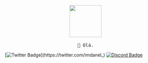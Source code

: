 <p align="center">
  <img src="https://cdn.discordapp.com/attachments/759159585365295169/759166058455105556/FOS.gif" width="100px">
   <br><br>
  <samp>
    👋 Olá.
  </samp>
</p> 

[![Twitter Badge](https://img.shields.io/badge/-Twitter-FFA568?style=flat-rounded&labelColor=FFA568&logo=twitter&logoColor=202020&link=https://twitter.com/imdanel_)](https://twitter.com/imdanel_) 
[![Discord Badge](https://img.shields.io/badge/-Discord-121419?style=flat-square&logo=Discord&logoColor=4ED4FF&link=https://discord.gg/fmpstore)](https://discord.gg/fmpstore)
